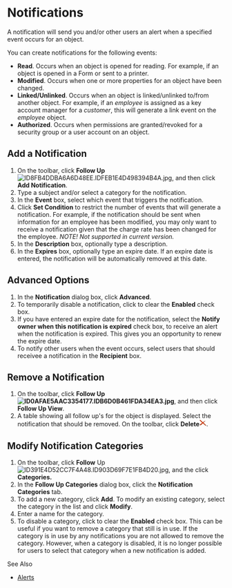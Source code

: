 # Notifications

A notification will send you and/or other users an alert when a specified event occurs for an object.

You can create notifications for the following events:

*   **Read**. Occurs when an object is opened for reading. For example, if an object is opened in a Form or sent to a printer.
*   **Modified**. Occurs when one or more properties for an object have been changed.
*   **Linked/Unlinked**. Occurs when an object is linked/unlinked to/from another object. For example, if an _employee_ is assigned as a key account manager for a _customer_, this will generate a link event on the _employee_ object.
*   **Authorized**. Occurs when permissions are granted/revoked for a security group or a user account on an object.


## Add a Notification

1.  On the toolbar, click **Follow Up**![ID8FB4DDBA6A6D48EE.IDFEB1E4D498394B4A.jpg](media/ID8FB4DDBA6A6D48EE.IDFEB1E4D498394B4A.jpg), and then click **Add Notification**.
2.  Type a subject and/or select a category for the notification.
3.  In the **Event** box, select which event that triggers the notification.
4.  Click **Set Condition** to restrict the number of events that will generate a notification. For example, if the notification should be sent when information for an employee has been modified, you may only want to receive a notification given that the charge rate has been changed for the employee. _NOTE! Not supported in current version._
5.  In the **Description** box, optionally type a description.
6.  In the **Expires** box, optionally type an expire date. If an expire date is entered, the notification will be automatically removed at this date.



## Advanced Options

1.  In the **Notification** dialog box, click **Advanced**.
2.  To temporarily disable a notification, click to clear the **Enabled** check box.
3.  If you have entered an expire date for the notification, select the **Notify owner when this notification is expired** check box, to receive an alert when the notification is expired. This gives you an opportunity to renew the expire date.
4.  To notify other users when the event occurs, select users that should receivee a notification in the **Recipient** box.



## Remove a Notification

1.  On the toolbar, click **Follow Up ![ID0AFAE5AAC3354177.IDB6D0B461FDA34EA3.jpg](media/ID0AFAE5AAC3354177.IDB6D0B461FDA34EA3.jpg)**, and then click **Follow Up View**.
2.  A table showing all follow up's for the object is displayed. Select the notification that should be removed. On the toolbar, click **Delete**![ID0AFAE5AAC3354177.ID830F9521079244D4.JPG](media/ID0AFAE5AAC3354177.ID830F9521079244D4.JPG).



## Modify Notification Categories

1.  On the toolbar, click **Follow** Up ![ID391E4D52CC7F4A48.ID903D69F7E1FB4D20.jpg](media/ID391E4D52CC7F4A48.ID903D69F7E1FB4D20.jpg), and the click **Categories.**
2.  In the **Follow Up Categories** dialog box, click the **Notification Categories** tab.
3.  To add a new category, click **Add**. To modify an existing category, select the category in the list and click **Modify**.
4.  Enter a name for the category.
5.  To disable a category, click to clear the **Enabled** check box. This can be useful if you want to remove a category that still is in use. If the category is in use by any notifications you are not allowed to remove the category. However, when a category is disabled, it is no longer possible for users to select that category when a new notification is added.



See Also

*   [Alerts](alerts.md)